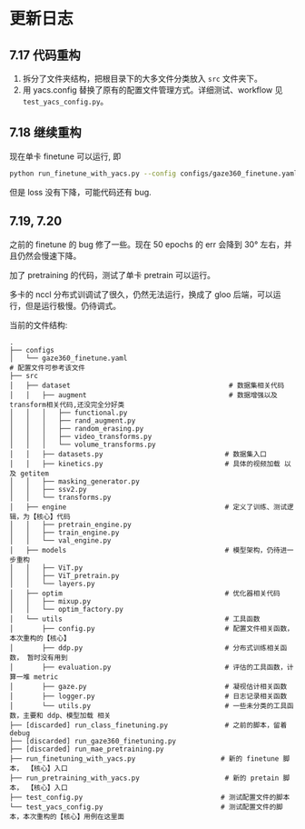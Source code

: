 # 更新日志

## 7.17 代码重构
1. 拆分了文件夹结构，把根目录下的大多文件分类放入 `src` 文件夹下。
2. 用 yacs.config 替换了原有的配置文件管理方式。详细测试、workflow 见 `test_yacs_config.py`。

## 7.18 继续重构
现在单卡 finetune 可以运行, 即
```bash
python run_finetune_with_yacs.py --config configs/gaze360_finetune.yaml
```

但是 loss 没有下降，可能代码还有 bug.

## 7.19, 7.20 
之前的 finetune 的 bug 修了一些。现在 50 epochs 的 err 会降到 30° 左右，并且仍然会慢速下降。

加了 pretraining 的代码，测试了单卡 pretrain 可以运行。

多卡的 nccl 分布式训调试了很久，仍然无法运行，换成了 gloo 后端，可以运行，但是运行极慢。仍待调式。

当前的文件结构:
```
.
├── configs
│   └── gaze360_finetune.yaml                                            # 配置文件可参考该文件
├── src
│   ├── dataset                                       # 数据集相关代码  
│   │   ├── augment                                   # 数据增强以及transform相关代码,还没完全分好类
│   │   │   ├── functional.py
│   │   │   ├── rand_augment.py
│   │   │   ├── random_erasing.py
│   │   │   ├── video_transforms.py
│   │   │   └── volume_transforms.py
│   │   ├── datasets.py                              # 数据集入口
│   │   ├── kinetics.py                              # 具体的视频加载 以及 getitem
│   │   ├── masking_generator.py
│   │   ├── ssv2.py
│   │   └── transforms.py
│   ├── engine                                       # 定义了训练、测试逻辑，为【核心】代码
│   │   ├── pretrain_engine.py
│   │   ├── train_engine.py
│   │   └── val_engine.py
│   ├── models                                       # 模型架构，仍待进一步重构
│   │   ├── ViT.py
│   │   ├── ViT_pretrain.py
│   │   └── layers.py
│   ├── optim                                        # 优化器相关代码
│   │   ├── mixup.py
│   │   └── optim_factory.py
│   └── utils                                        # 工具函数  
│       ├── config.py                                # 配置文件相关函数，本次重构的【核心】
│       ├── ddp.py                                   # 分布式训练相关函数， 暂时没有用到                         
│       ├── evaluation.py                            # 评估的工具函数，计算一堆 metric
│       ├── gaze.py                                  # 凝视估计相关函数               
│       ├── logger.py                                # 日志记录相关函数
│       └── utils.py                                 # 一些未分类的工具函数，主要和 ddp、模型加载 相关
├── [discarded] run_class_finetuning.py              # 之前的脚本，留着debug
├── [discarded] run_gaze360_finetuning.py
├── [discarded] run_mae_pretraining.py  
├── run_finetuning_with_yacs.py                     # 新的 finetune 脚本， 【核心】入口
├── run_pretraining_with_yacs.py                     # 新的 pretain 脚本， 【核心】入口
├── test_config.py                                  # 测试配置文件的脚本
└── test_yacs_config.py                             # 测试配置文件的脚本，本次重构的【核心】用例在这里面